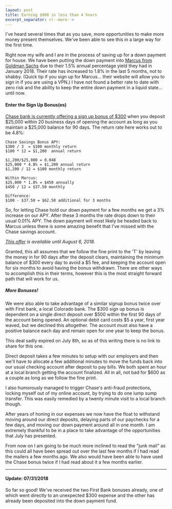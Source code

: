 ```yaml
---
layout: post
title: Earning $900 in less than 4 hours
excerpt_separator: <!--more-->
---
```


I've heard several times that as you save, more opportunities to make more money present themselves. We've been able to see this in a large way for the first time.
<!--more-->

Right now my wife and I are in the process of saving up for a down payment for house. We have been putting the down payment into [Marcus from Goldman Sachs](https://www.marcus.com/us/en) due to their 1.5% annual percentage yield they had in January 2018. Their rate has increased to 1.8% in the last 5 months, not to shabby. (Quick tip if you sign up for Marcus... their website will allow you to sign in if you are using a VPN.) I have not found a better rate to date with zero risk and the ability to keep the entire down payment in a liquid state... until now.

#### Enter the Sign Up Bonus(es)

[Chase bank is currently offering a sign up bonus of $300](https://accounts.chase.com/consumer/banking/online/savings010318) when you deposit $25,000 within 20 business days of opening the account as long as you maintain a $25,000 balance for 90 days. The return rate here works out to be 4.8%:

```
Chase Savings Bonus APY:
$300 / 3  = $100 monthly return
$100 * 12 = $1,200  annual return

$1,200/$25,000 = 0.048
$25,000 * 4.8% = $1,200 annual return
$1,200 / 12 = $100 monthly return

Within Marcus:
$25,000 * 1.8% = $450 annually
$450 / 12 = $37.50 monthly

Difference:
$100 - $37.50 = $62.50 additional for 3 months
```

So, for letting Chase hold our down payment for a few months we get a 3% increase on our APY. After these 3 months the rate drops down to their usual 0.01% APY. The down payment will most likely be headed back to Marcus unless there is some amazing benefit that I've missed with the Chase savings account.

_[This offer](https://accounts.chase.com/consumer/banking/online/savings010318) is available until August 6, 2018._

Granted, this all assumes that we follow the fine print to the 'T' by leaving the money in for 90 days after the deposit clears, maintaining the minimum balance of $300 every day to avoid a $5 fee, and keeping the account open for six months to avoid having the bonus withdrawn. There are other ways to accomplish this in their terms, however this is the most straight forward path that will work for us.

##### More Bonuses!

We were also able to take advantage of a similar signup bonus twice over with First bank, a local Colorado bank. The $300 sign up bonus is dependent on a single direct deposit over $500 within the first 90 days of the account being opened. An optional debit card costs $5 a year, first year waved, but we declined this altogether. The account must also have a positive balance each day and remain open for one year to keep the bonus.

This deal sadly expired on July 8th, so as of this writing there is no link to share for this one.

Direct deposit takes a few minutes to setup with our employers and then we'll have to allocate a few additional minutes to move the funds back into our usual checking account after deposit to pay bills. We both spent an hour at a local branch getting the account finalized. All in all, not bad for $600 as a couple as long as we follow the fine print.

I also humorously managed to trigger Chase's anti-fraud protections, locking myself out of my online account, by trying to do one lump sump transfer. This was easily remedied by a twenty minute visit to a local branch though.

After years of honing in our expenses we now have the float to withstand moving around our direct deposits, delaying parts of our paychecks for a few days, and moving our down payment around all in one month. I am extremely thankful to be in a place to take advantage of the opportunities that July has presented.

From now on I am going to be much more inclined to read the "junk mail" as this could all have been spread out over the last few months if I had read the mailers a few months ago. We also would have been able to have used the Chase bonus twice if I had read about it a few months earlier.

---

#### Update: 07/31/2018

So far so good! We've received the two First Bank bonuses already, one of which went directly to an unexpected $300 expense and the other has already been deposited into the down payment fund.
